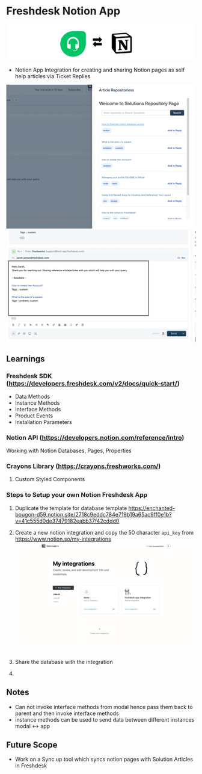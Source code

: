 # Freshdesk Notion App

![Banner](./docs/banner3.png)

- Notion App Integration for creating and sharing Notion pages as self help articles via Ticket Replies

![screenshot-boards](./docs/app-snap2.png)
![Ticket](./docs/ticket-snap.jpg)

## Learnings 

### Freshdesk SDK (https://developers.freshdesk.com/v2/docs/quick-start/)

- Data Methods 
- Instance Methods 
- Interface Methods  
- Product Events 
- Installation Parameters 

### Notion API (https://developers.notion.com/reference/intro)
Working with Notion Databases, Pages, Properties 

###  Crayons Library (https://crayons.freshworks.com/)
1. Custom Styled Components 

### Steps to Setup your own Notion Freshdesk App 

1. Duplicate the template for database template https://enchanted-bougon-d59.notion.site/2718c9eddc784e719b19a65ac9ff0e1b?v=41c555d0de37479182eabb37f42cddd0

2. Create a new notion integration and copy the 50 character `api_key`  from https://www.notion.so/my-integrations
![notion-integration](./docs/notion-integration.png)


3. Share the database with the integration

3. 

## Notes 

- Can not invoke interface methods from modal hence pass them back to parent and then invoke interface methods 
- instance methods can be used to send data between different instances modal <-> app 

## Future Scope
- Work on a Sync up tool which syncs notion pages with Solution Articles in Freshdesk

